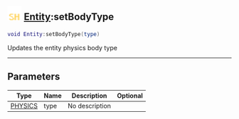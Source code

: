 ## <img src="../../.gitbook/assets/shared.png" width="32" height="32" /> [Entity](../entity/README.md):setBodyType

```lua
void Entity:setBodyType(type)
```

Updates the entity physics body type

-----------------
## Parameters

| Type   | Name | Description | Optional |
| ------ | ---- | ----------- | -------: |
| [PHYSICS](../physics/README.md) | type | No description |  |
